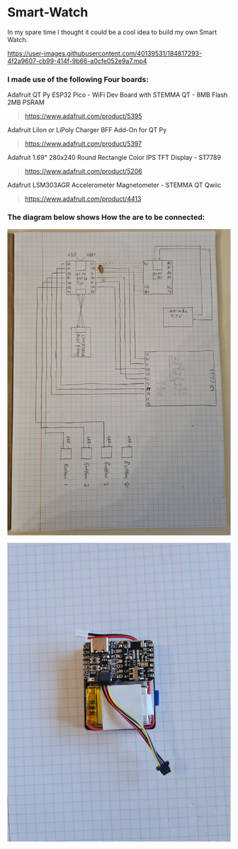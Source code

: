# Smart-Watch

In my spare time I thought it could be a cool idea to build my own Smart Watch.

https://user-images.githubusercontent.com/40139531/184817293-4f2a9607-cb99-414f-9b66-a0cfe052e9a7.mp4

### I made use of the following Four boards:

Adafruit QT Py ESP32 Pico - WiFi Dev Board with STEMMA QT - 8MB Flash 2MB PSRAM

> https://www.adafruit.com/product/5395

Adafruit LiIon or LiPoly Charger BFF Add-On for QT Py

> https://www.adafruit.com/product/5397

Adafruit 1.69" 280x240 Round Rectangle Color IPS TFT Display - ST7789

> https://www.adafruit.com/product/5206

Adafruit LSM303AGR Accelerometer Magnetometer - STEMMA QT Qwiic

> https://www.adafruit.com/product/4413


### The diagram below shows How the are to be connected:

![](assets/diagram.jpg)

![](assets/img2.jpg)
